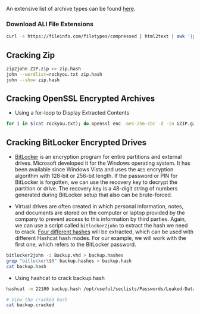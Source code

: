 An extensive list of archive types can be found [here](https://fileinfo.com/filetypes/compressed).

### Download ALl File Extensions
```bash
curl -s https://fileinfo.com/filetypes/compressed | html2text | awk '{print tolower($1)}' | grep "\." | tee -a compressed_ext.txt
```

## Cracking Zip
```bash
zip2john ZIP.zip >> zip.hash
john --wordlist=rockyou.txt zip.hash
john --show zip.hash
```

## Cracking OpenSSL Encrypted Archives
- Using a for-loop to Display Extracted Contents
```bash
for i in $(cat rockyou.txt); do openssl enc -aes-256-cbc -d -in GZIP.gzip -k $i 2>/dev/null | tar xz; done
```

## Cracking BitLocker Encrypted Drives
- [BitLocker](https://docs.microsoft.com/en-us/windows/security/information-protection/bitlocker/bitlocker-device-encryption-overview-windows-10) is an encryption program for entire partitions and external drives. Microsoft developed it for the Windows operating system. It has been available since Windows Vista and uses the `AES` encryption algorithm with 128-bit or 256-bit length. If the password or PIN for BitLocker is forgotten, we can use the recovery key to decrypt the partition or drive. The recovery key is a 48-digit string of numbers generated during BitLocker setup that also can be brute-forced.

- Virtual drives are often created in which personal information, notes, and documents are stored on the computer or laptop provided by the company to prevent access to this information by third parties. Again, we can use a script called `bitlocker2john` to extract the hash we need to crack. [Four different hashes](https://openwall.info/wiki/john/OpenCL-BitLocker) will be extracted, which can be used with different Hashcat hash modes. For our example, we will work with the first one, which refers to the BitLocker password.

```bash
bitlocker2john -i Backup.vhd > backup.hashes
grep "bitlocker\$0" backup.hashes > backup.hash
cat backup.hash
```

- Using hashcat to crack backup.hash
```bash
hashcat -m 22100 backup.hash /opt/useful/seclists/Passwords/Leaked-Databases/rockyou.txt -o backup.cracked

# View the cracked hash
cat backup.cracked
```
